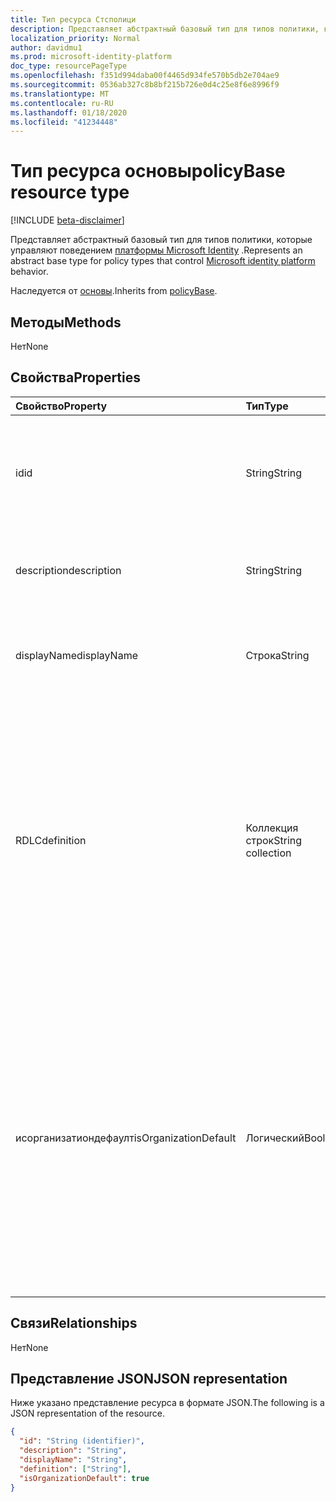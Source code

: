 ```yaml
---
title: Тип ресурса Стсполици
description: Представляет абстрактный базовый тип для типов политики, которые управляют поведением платформы Microsoft Identity.
localization_priority: Normal
author: davidmu1
ms.prod: microsoft-identity-platform
doc_type: resourcePageType
ms.openlocfilehash: f351d994daba00f4465d934fe570b5db2e704ae9
ms.sourcegitcommit: 0536ab327c8b8bf215b726e0d4c25e8f6e8996f9
ms.translationtype: MT
ms.contentlocale: ru-RU
ms.lasthandoff: 01/18/2020
ms.locfileid: "41234448"
---
```

# <a name="policybase-resource-type"></a><span data-ttu-id="4f8b1-103">Тип ресурса основы</span><span class="sxs-lookup"><span data-stu-id="4f8b1-103">policyBase resource type</span></span>

[!INCLUDE [beta-disclaimer](../../includes/beta-disclaimer.md)]

<span data-ttu-id="4f8b1-104">Представляет абстрактный базовый тип для типов политики, которые управляют поведением [платформы Microsoft Identity](https://docs.microsoft.com/azure/active-directory/develop/) .</span><span class="sxs-lookup"><span data-stu-id="4f8b1-104">Represents an abstract base type for policy types that control [Microsoft identity platform](https://docs.microsoft.com/azure/active-directory/develop/) behavior.</span></span>

<span data-ttu-id="4f8b1-105">Наследуется от [основы](policyBase.md).</span><span class="sxs-lookup"><span data-stu-id="4f8b1-105">Inherits from [policyBase](policyBase.md).</span></span>

## <a name="methods"></a><span data-ttu-id="4f8b1-106">Методы</span><span class="sxs-lookup"><span data-stu-id="4f8b1-106">Methods</span></span>

<span data-ttu-id="4f8b1-107">Нет</span><span class="sxs-lookup"><span data-stu-id="4f8b1-107">None</span></span>

## <a name="properties"></a><span data-ttu-id="4f8b1-108">Свойства</span><span class="sxs-lookup"><span data-stu-id="4f8b1-108">Properties</span></span>

| <span data-ttu-id="4f8b1-109">Свойство</span><span class="sxs-lookup"><span data-stu-id="4f8b1-109">Property</span></span>     | <span data-ttu-id="4f8b1-110">Тип</span><span class="sxs-lookup"><span data-stu-id="4f8b1-110">Type</span></span>        | <span data-ttu-id="4f8b1-111">Описание</span><span class="sxs-lookup"><span data-stu-id="4f8b1-111">Description</span></span> |
|:-------------|:------------|:------------|
|<span data-ttu-id="4f8b1-112">id</span><span class="sxs-lookup"><span data-stu-id="4f8b1-112">id</span></span>|<span data-ttu-id="4f8b1-113">String</span><span class="sxs-lookup"><span data-stu-id="4f8b1-113">String</span></span>| <span data-ttu-id="4f8b1-114">Уникальный идентификатор для этой политики.</span><span class="sxs-lookup"><span data-stu-id="4f8b1-114">Unique identifier for this policy.</span></span> <span data-ttu-id="4f8b1-115">Только для чтения.</span><span class="sxs-lookup"><span data-stu-id="4f8b1-115">Read-only.</span></span> <span data-ttu-id="4f8b1-116">Наследуется от [основы](policyBase.md).</span><span class="sxs-lookup"><span data-stu-id="4f8b1-116">Inherited from [policyBase](policyBase.md).</span></span>|
|<span data-ttu-id="4f8b1-117">description</span><span class="sxs-lookup"><span data-stu-id="4f8b1-117">description</span></span>|<span data-ttu-id="4f8b1-118">String</span><span class="sxs-lookup"><span data-stu-id="4f8b1-118">String</span></span>| <span data-ttu-id="4f8b1-119">Описание для этой политики.</span><span class="sxs-lookup"><span data-stu-id="4f8b1-119">Description for this policy.</span></span> <span data-ttu-id="4f8b1-120">Наследуется от [основы](policyBase.md).</span><span class="sxs-lookup"><span data-stu-id="4f8b1-120">Inherited from [policyBase](policyBase.md).</span></span>|
|<span data-ttu-id="4f8b1-121">displayName</span><span class="sxs-lookup"><span data-stu-id="4f8b1-121">displayName</span></span>|<span data-ttu-id="4f8b1-122">Строка</span><span class="sxs-lookup"><span data-stu-id="4f8b1-122">String</span></span>| <span data-ttu-id="4f8b1-123">Отображаемое имя для этой политики.</span><span class="sxs-lookup"><span data-stu-id="4f8b1-123">Display name for this policy.</span></span> <span data-ttu-id="4f8b1-124">Наследуется от [основы](policyBase.md).</span><span class="sxs-lookup"><span data-stu-id="4f8b1-124">Inherited from [policyBase](policyBase.md).</span></span>|
|<span data-ttu-id="4f8b1-125">RDLC</span><span class="sxs-lookup"><span data-stu-id="4f8b1-125">definition</span></span>|<span data-ttu-id="4f8b1-126">Коллекция строк</span><span class="sxs-lookup"><span data-stu-id="4f8b1-126">String collection</span></span>| <span data-ttu-id="4f8b1-127">Коллекция String, содержащая строку JSON, определяющую правила и параметры политики.</span><span class="sxs-lookup"><span data-stu-id="4f8b1-127">A string collection containing a JSON string that defines the rules and settings for a policy.</span></span> <span data-ttu-id="4f8b1-128">Синтаксис определения отличается для каждого производного типа политики.</span><span class="sxs-lookup"><span data-stu-id="4f8b1-128">The syntax for the definition differs for each derived policy type.</span></span> <span data-ttu-id="4f8b1-129">Обязательный элемент.</span><span class="sxs-lookup"><span data-stu-id="4f8b1-129">Required.</span></span>|
|<span data-ttu-id="4f8b1-130">исорганизатиондефаулт</span><span class="sxs-lookup"><span data-stu-id="4f8b1-130">isOrganizationDefault</span></span>|<span data-ttu-id="4f8b1-131">Логический</span><span class="sxs-lookup"><span data-stu-id="4f8b1-131">Boolean</span></span>|<span data-ttu-id="4f8b1-132">Если задано значение true, активируется эта политика.</span><span class="sxs-lookup"><span data-stu-id="4f8b1-132">If set to true, activates this policy.</span></span> <span data-ttu-id="4f8b1-133">Для одного и того же типа политики может быть задано несколько политик, но только одна из них может быть активирована в качестве организации по умолчанию.</span><span class="sxs-lookup"><span data-stu-id="4f8b1-133">There can be many policies for the same policy type, but only one can be activated as the organization default.</span></span> <span data-ttu-id="4f8b1-134">Необязательное значение по умолчанию — false.</span><span class="sxs-lookup"><span data-stu-id="4f8b1-134">Optional, default value is false.</span></span>|

## <a name="relationships"></a><span data-ttu-id="4f8b1-135">Связи</span><span class="sxs-lookup"><span data-stu-id="4f8b1-135">Relationships</span></span>

<span data-ttu-id="4f8b1-136">Нет</span><span class="sxs-lookup"><span data-stu-id="4f8b1-136">None</span></span>

## <a name="json-representation"></a><span data-ttu-id="4f8b1-137">Представление JSON</span><span class="sxs-lookup"><span data-stu-id="4f8b1-137">JSON representation</span></span>

<span data-ttu-id="4f8b1-138">Ниже указано представление ресурса в формате JSON.</span><span class="sxs-lookup"><span data-stu-id="4f8b1-138">The following is a JSON representation of the resource.</span></span>

<!-- {
  "blockType": "resource",
  "optionalProperties": [

  ],
  "@odata.type": "microsoft.graph.stsPolicy",
  "baseType": "microsoft.graph.policyBase",
  "keyProperty": "id"
}-->

```json
{
  "id": "String (identifier)",
  "description": "String",
  "displayName": "String",
  "definition": ["String"],
  "isOrganizationDefault": true
}
```

<!-- uuid: 16cd6b66-4b1a-43a1-adaf-3a886856ed98
2019-02-04 14:57:30 UTC -->
<!-- {
  "type": "#page.annotation",
  "description": "stsPolicy resource",
  "keywords": "",
  "section": "documentation",
  "tocPath": ""
}-->